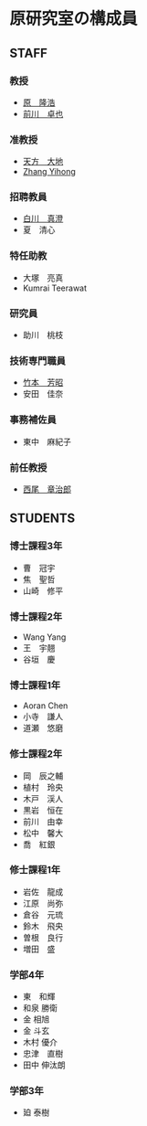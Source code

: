 # 原研究室の構成員
## STAFF
### 教授
- [原　隆浩](http://web.www-mmde.ist.osaka-u.ac.jp/~hara)
- [前川　卓也](http://web.www-mmde.ist.osaka-u.ac.jp/~maekawa)
### 准教授
- [天方　大地](https://amgt-d1.github.io/)
- [Zhang Yihong](https://www.ringspool.com/yihongzhang)
### 招聘教員
- [白川　真澄](http://iwnsew.com/)
- 夏　清心
### 特任助教
- 大塚　亮真
- Kumrai Teerawat
### 研究員
- 助川　桃枝
### 技術専門職員
- [竹本　芳昭](http://www-mmde.ist.osaka-u.ac.jp/~takemoto/index-jp.html)
- 安田　佳奈
### 事務補佐員
- 東中　麻紀子
### 前任教授
- [西尾　章治郎](https://mmde-lab.github.io/member-webpage/nishio/index-jp.html)
## STUDENTS
### 博士課程3年
- 曹　冠宇
- 焦　聖哲
- 山崎　修平
### 博士課程2年
- Wang Yang
- 王　宇翹
- 谷垣　慶
### 博士課程1年
- Aoran Chen
- 小寺　謙人
- 道瀬　悠磨
### 修士課程2年
- 岡　辰之輔
- 植村　玲央
- 木戸　渓人
- 黒岩　恒在
- 前川　由幸
- 松中　馨大
- 喬　紅銀
### 修士課程1年
- 岩佐　龍成
- 江原　尚弥
- 倉谷　元琉
- 鈴木　飛央
- 曽根　良行
- 増田　盛
### 学部4年
- 東　和輝
- 和泉  勝衛
- 金  相旭
- 金  斗玄
- 木村  優介
- 忠津　直樹
- 田中 伸汰朗
### 学部3年 
- 廹 泰樹 